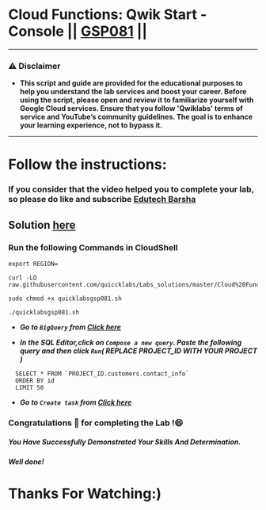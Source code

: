 # Cloud Functions: Qwik Start - Console || [GSP081](https://www.cloudskillsboost.google/focuses/1763?parent=catalog) ||
---
### ⚠️ Disclaimer
- **This script and guide are provided for  the educational purposes to help you understand the lab services and boost your career. Before using the script, please open and review it to familiarize yourself with Google Cloud services. Ensure that you follow 'Qwiklabs' terms of service and YouTube’s community guidelines. The goal is to enhance your learning experience, not to bypass it.**
---
# Follow the instructions:
### If you consider that the video helped you to complete your lab, so please do like and subscribe [Edutech Barsha](https://www.youtube.com/@edutechbarsha)
## Solution [here](https://youtu.be/B_yaZVAnMSA)

### Run the following Commands in CloudShell
```
export REGION=
```
```
curl -LO raw.githubusercontent.com/quiccklabs/Labs_solutions/master/Cloud%20Functions%20Qwik%20Start%20%20Console/quicklabsgsp081.sh

sudo chmod +x quicklabsgsp081.sh

./quicklabsgsp081.sh

```
 - ***Go to ``BigQuery`` from [Click here](https://console.cloud.google.com/projectselector2/bigquery?supportedpurview=project)***

- ***In the *SQL Editor*,click on ``Compose a new query``. Paste the following query and then click ``Run``( REPLACE PROJECT_ID WITH YOUR PROJECT )***
```
  SELECT * FROM `PROJECT_ID.customers.contact_info`
  ORDER BY id
  LIMIT 50
```
- ***Go to ``Create task`` from [Click here](https://console.cloud.google.com/dataplex/process/create-task/data-quality)***


### Congratulations 🎉 for completing the Lab !😄

##### *You Have Successfully Demonstrated Your Skills And Determination.*

#### *Well done!*

# Thanks For Watching:)
